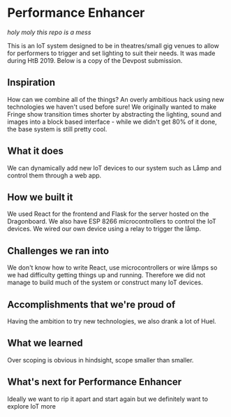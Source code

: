 # Performance Enhancer

_holy moly this repo is a mess_

This is an IoT system designed to be in theatres/small gig venues to allow for performers to trigger
and set lighting to suit their needs. It was made during HtB 2019. Below is a copy of the Devpost submission.
## Inspiration

How can we combine all of the things? An overly ambitious hack using new technologies we haven't used before sure! We originally wanted to make Fringe show transition times shorter by abstracting the lighting, sound and images into a block based interface - while we didn't get 80% of it done, the base system is still pretty cool.

## What it does

We can dynamically add new IoT devices to our system such as Låmp and control them through a web app. 

## How we built it

We used React for the frontend and Flask for the server hosted on the Dragonboard. We also have ESP 8266 microcontrollers to control the IoT devices. We wired our own device using a relay to trigger the låmp.

## Challenges we ran into

We don't know how to write React, use microcontrollers or wire låmps so we had difficulty getting things up and running. Therefore we did not manage to build much of the system or construct many IoT devices.

## Accomplishments that we're proud of

Having the ambition to try new technologies, we also drank a lot of Huel.

## What we learned

Over scoping is obvious in hindsight, scope smaller than smaller.

## What's next for Performance Enhancer

Ideally we want to rip it apart and start again but we definitely want to explore IoT more
